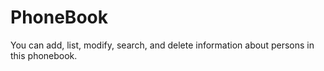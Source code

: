 # PhoneBook
You can add, list, modify, search, and delete information about persons in this phonebook. 
